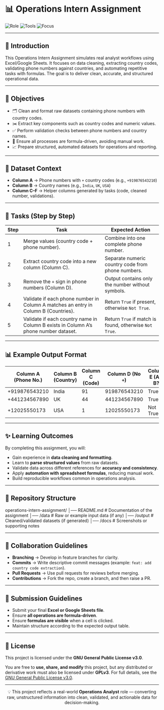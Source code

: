 # 📊 Operations Intern Assignment

![Role](https://img.shields.io/badge/Role-Operations%20Intern-blue?style=flat-square)
![Tools](https://img.shields.io/badge/Tools-Excel%20%2F%20Google%20Sheets-green?style=flat-square)
![Focus](https://img.shields.io/badge/Focus-Data%20Cleaning%20%7C%20Validation%20%7C%20Transformation-orange?style=flat-square)

---

## 🌟 Introduction
This Operations Intern Assignment simulates real analyst workflows using Excel/Google Sheets. It focuses on data cleaning, extracting country codes, validating phone numbers against countries, and automating repetitive tasks with formulas. The goal is to deliver clean, accurate, and structured operational data.  

---

## 🎯 Objectives
- 🗂️ Clean and format raw datasets containing phone numbers with country codes.  
- ✂️ Extract key components such as country codes and numeric values.  
- ✅ Perform validation checks between phone numbers and country names.  
- 🔄 Ensure all processes are formula-driven, avoiding manual work.  
- 📈 Prepare structured, automated datasets for operations and reporting.  

---

## 📂 Dataset Context
- **Column A** → Phone numbers with `+` country codes (e.g., `+919876543210`)  
- **Column B** → Country names (e.g., `India`, `UK`, `USA`)  
- **Column C–F** → Helper columns generated by tasks (code, cleaned number, validations).  

---

## 📝 Tasks (Step by Step)

| Step | Task                                                                                   | Expected Action                                                                 |
|------|-----------------------------------------------------------------------------------------|---------------------------------------------------------------------------------|
| 1    | Merge values (country code + phone number).                                             | Combine into one complete phone number.                                         |
| 2    | Extract country code into a new column (Column C).                                      | Separate numeric country code from phone numbers.                               |
| 3    | Remove the `+` sign in phone numbers (Column D).                                        | Output contains only the number without symbols.                                |
| 4    | Validate if each phone number in Column A matches an entry in Column B (Countries).     | Return `True` if present, otherwise `Not True`.                                 |
| 5    | Validate if each country name in Column B exists in Column A’s phone number dataset.    | Return `True` if match is found, otherwise `Not True`.                          |

---

## 📊 Example Output Format

| Column A (Phone No.) | Column B (Country) | Column C (Code) | Column D (No `+`) | Column E (A in B?) | Column F (B in A?) |
|-----------------------|--------------------|-----------------|-------------------|--------------------|--------------------|
| +919876543210         | India              | 91              | 919876543210      | True               | True               |
| +441234567890         | UK                 | 44              | 441234567890      | True               | True               |
| +12025550173          | USA                | 1               | 12025550173       | Not True           | Not True           |

---

## ✨ Learning Outcomes
By completing this assignment, you will:  
- Gain experience in **data cleaning and formatting**.  
- Learn to **parse structured values** from raw datasets.  
- Validate data across different references for **accuracy and consistency**.  
- Apply **automation with spreadsheet formulas**, reducing manual work.  
- Build reproducible workflows common in operations analysis.  

---

## 📁 Repository Structure
operations-intern-assignment/
│── README.md # Documentation of the assignment
│── /data # Raw or example input data (if any)
│── /output # Cleaned/validated datasets (if generated)
│── /docs # Screenshots or supporting notes

---

## 👥 Collaboration Guidelines
- **Branching** → Develop in feature branches for clarity.  
- **Commits** → Write descriptive commit messages (example: `feat: add country code extraction`).  
- **Pull Requests** → Use pull requests for reviews before merging.  
- **Contributions** → Fork the repo, create a branch, and then raise a PR.  

---

## 📌 Submission Guidelines
- Submit your final **Excel or Google Sheets file**.  
- Ensure **all operations are formula-driven**.  
- Ensure **formulas are visible** when a cell is clicked.  
- Maintain structure according to the expected output table.  

---

## 📜 License
This project is licensed under the **GNU General Public License v3.0**.  

You are free to **use, share, and modify** this project, but any distributed or derivative work must also be licensed under **GPLv3**. For full details, see the [GNU General Public License v3.0](https://www.gnu.org/licenses/gpl-3.0.en.html).  

---

<p align="center">💡 This project reflects a real-world <b>Operations Analyst</b> role — converting raw, unstructured information into clean, validated, and actionable data for decision-making.</p>
